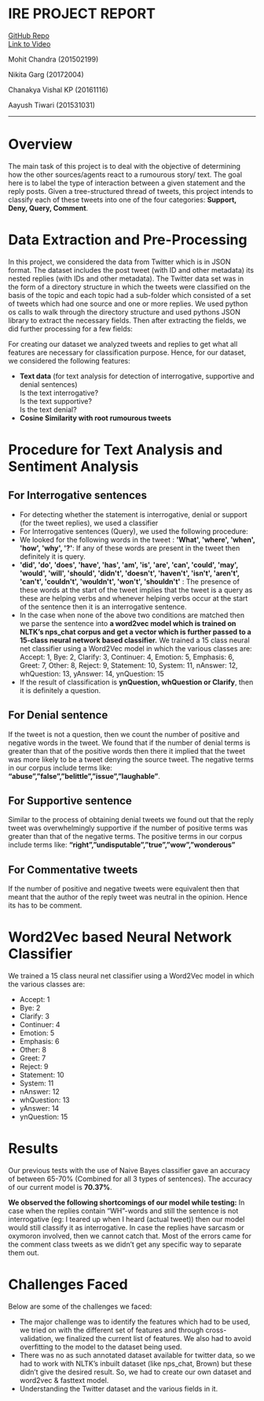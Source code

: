 # IRE PROJECT REPORT
[GitHub Repo](https://github.com/mohit3011/SemEval19-Rumor-Detection)<br/>
[Link to Video](https://youtu.be/d7n3tHatmEg)

Mohit Chandra (201502199)

Nikita Garg (20172004)

Chanakya Vishal KP (20161116)

Aayush Tiwari (201531031)

------------------------

# Overview
The main task of this project is to deal with the objective of determining how the other
sources/agents react to a rumourous story/ text. The goal here is to label the type of
interaction between a given statement and the reply posts. Given a tree-structured
thread of tweets, this project intends to classify each of these tweets into one of the four
categories: **Support, Deny, Query, Comment**.

# Data Extraction and Pre-Processing
In this project, we considered the data from Twitter which is in JSON format. The dataset includes the post tweet (with ID and other metadata) its nested replies (with IDs and other metadata). The Twitter data set was in the form of a directory structure in which the tweets were classified on the basis of the topic and each topic had a sub-folder which consisted of a set of tweets which had one source and one or more replies. We used python os calls to walk through the directory structure and used pythons JSON library to extract the necessary fields. Then after extracting the fields, we did further processing for a few fields: 

For creating our dataset we analyzed tweets and replies to get what all features are necessary for classification purpose. Hence, for our dataset, we considered the following features:
+ **Text data** (for text analysis for detection of interrogative, supportive and denial sentences) <br/>
Is the text interrogative?<br/>
Is the text supportive?<br/>
Is the text denial?<br/>
+ **Cosine Similarity with root rumourous tweets**

# Procedure for Text Analysis and Sentiment Analysis 

## For Interrogative sentences
+ For detecting whether the statement is interrogative, denial or support (for the tweet replies), we used a classifier 
+ For Interrogative sentences (Query), we used the following procedure:
+ We looked for the following words in the tweet :
**'What', 'where', 'when', 'how', 'why', '?'**: If any of these words are present in the tweet then definitely it is query. 
+ **'did', 'do', 'does', 'have', 'has', 'am', 'is', 'are', 'can', 'could', 'may', 'would', 'will', 'should', 'didn't', 'doesn't', 'haven't', 'isn't', 'aren't', 'can't', 'couldn't', 'wouldn't', 'won't', 'shouldn't'** : The presence of these words at the start of the tweet implies that the tweet is a query as these are helping verbs and whenever helping verbs occur at the start of the sentence then it is an interrogative sentence.
+ In the case when none of the above two conditions are matched then we parse the sentence into **a word2vec model which is trained on NLTK’s nps_chat corpus and get a vector which is further passed to a 15-class neural network based classifier.**
We trained a 15 class neural net classifier using a Word2Vec model in which the various classes are:
Accept: 1, Bye: 2, Clarify: 3, Continuer: 4, Emotion: 5, Emphasis: 6, Greet: 7, Other: 8, Reject: 9, Statement: 10, System: 11, nAnswer: 12, whQuestion: 13, yAnswer: 14, ynQuestion: 15
+ If the result of classification is **ynQuestion, whQuestion or Clarify**, then it is definitely a question.
 
## For Denial sentence
If the tweet is not a question, then we count the number of positive and negative words in the tweet. We found that if the number of denial terms is greater than that of the positive words then there it implied that the tweet was more likely to be a tweet denying the source tweet. The negative terms in our corpus include terms like: **“abuse”,”false”,”belittle”,”issue”,”laughable”**.

## For Supportive sentence
Similar to the process of obtaining denial tweets we found out that the reply tweet was overwhelmingly supportive if the number of positive terms was greater than that of the negative terms. The positive terms in our corpus include terms like: **“right”,”undisputable”,”true”,”wow”,”wonderous”**

## For Commentative tweets
If the number of positive and negative tweets were equivalent then that meant that the author of the reply tweet was neutral in the opinion. Hence its has to be comment.


# Word2Vec based Neural Network Classifier
We trained a 15 class neural net classifier using a Word2Vec model in which the various classes are:
+ Accept: 1
+ Bye: 2
+ Clarify: 3
+ Continuer: 4
+ Emotion: 5
+ Emphasis: 6
+ Other: 8
+ Greet: 7
+ Reject: 9
+ Statement: 10
+ System: 11
+ nAnswer: 12
+ whQuestion: 13
+ yAnswer: 14
+ ynQuestion: 15


# Results
Our previous tests with the use of Naive Bayes classifier gave an accuracy of between 65-70% (Combined for all 3 types of sentences). 
The accuracy of our current model is **70.37%**.

**We observed the following shortcomings of our model while testing:**
In case when the replies contain “WH”-words and still the sentence is not interrogative (eg: I teared up when I heard (actual tweet)) then our model would still classify it as interrogative.
In case the replies have sarcasm or oxymoron involved, then we cannot catch that.
Most of the errors came for the comment class tweets as we didn’t get any specific way to separate them out.  



# Challenges Faced
Below are some of the challenges we faced:

+ The major challenge was to identify the features which had to be used, we tried on with the different set of features and through cross-validation, we finalized the current list of features. We also had to avoid overfitting to the model to the dataset being used.
+ There was no as such annotated dataset available for twitter data, so we had to work with NLTK’s inbuilt dataset (like nps_chat, Brown) but these didn’t give the desired result. So, we had to create our own dataset and word2vec & fasttext model.
+ Understanding the Twitter dataset and the various fields in it.

